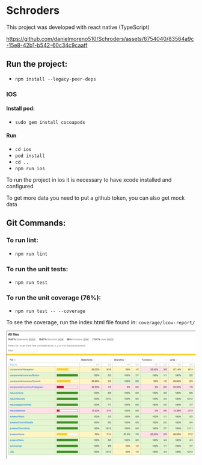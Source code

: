 # Schroders

This project was developed with react native (TypeScript)

https://github.com/danielmoreno510/Schroders/assets/6754040/83564a9c-15e8-42b1-b542-60c34c9caaff


## Run the project:
- `npm install --legacy-peer-deps `

### IOS

#### Install pod: 
- `sudo gem install cocoapods`

#### Run 
- `cd ios`
- `pod install`
- `cd ..`
- `npm run ios`

To run the project in ios it is necessary to have xcode installed and configured

To get more data you need to put a github token, you can also get mock data

## Git Commands:

### To run lint:
- `npm run lint`

### To run the unit tests:
- `npm run test`

### To run the unit coverage (76%):
- `npm run test -- --coverage`

To see the coverage, run the index.html file found in: `coverage/lcov-report/`

![alt text](https://raw.githubusercontent.com/danielmoreno510/Schroders/main/images/coverage.png)
